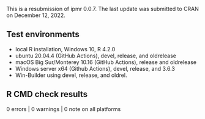 This is a resubmission of ipmr 0.0.7. The last update was submitted to CRAN on December 12, 2022.

## Test environments
* local R installation, Windows 10, R 4.2.0
* ubuntu 20.04.4 (GitHub Actions), devel, release, and oldrelease
* macOS Big Sur/Monterey 10.16 (GitHub Actions), release and oldrelease
* Windows server x64 (Github Actions), devel, release, and 3.6.3
* Win-Builder using devel, release, and oldrel.

## R CMD check results

0 errors | 0 warnings | 0 note on all platforms

